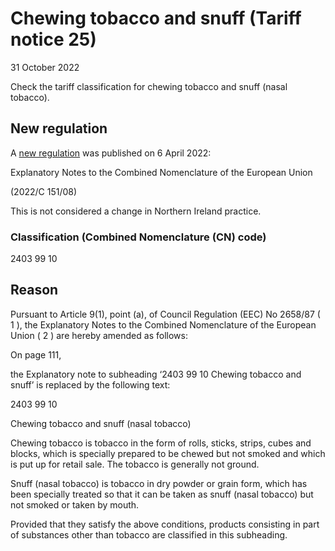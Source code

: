 # Chewing tobacco and snuff (Tariff notice 25)
31 October 2022


Check the tariff classification for chewing tobacco and snuff (nasal tobacco).


## New regulation

A [new regulation](https://eur-lex.europa.eu/legal-content/EN/TXT/?uri=uriserv%3AOJ.C_.2022.151.01.0008.01.ENG&toc=OJ%3AC%3A2022%3A151%3ATOC) was published on 6 April 2022:

Explanatory Notes to the Combined Nomenclature of the European Union

(2022/C 151/08)

This is not considered a change in Northern Ireland practice.

### Classification (Combined Nomenclature (CN) code)

2403 99 10

## Reason

Pursuant to Article 9(1), point (a), of Council Regulation (EEC) No 2658/87 ( 1 ), the Explanatory Notes to the Combined Nomenclature of the European Union ( 2 ) are hereby amended as follows:

On page 111,

the Explanatory note to subheading ‘2403 99 10 Chewing tobacco and snuff’ is replaced by the following text:

2403 99 10

Chewing tobacco and snuff (nasal tobacco)

Chewing tobacco is tobacco in the form of rolls, sticks, strips, cubes and blocks, which is specially prepared to be chewed but not smoked and which is put up for retail sale. The tobacco is generally not ground.

Snuff (nasal tobacco) is tobacco in dry powder or grain form, which has been specially treated so that it can be taken as snuff (nasal tobacco) but not smoked or taken by mouth.

Provided that they satisfy the above conditions, products consisting in part of substances other than tobacco are classified in this subheading.